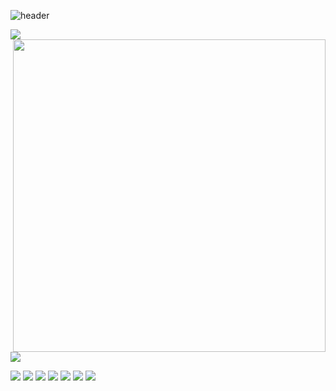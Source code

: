 ![header](https://capsule-render.vercel.app/api?type=waving&color=gradient&section=header&text=Hi%20there%20👋&fontSize=40)
<p align="left">
  <a href="https://github.com/PencintaSenja"><img src="https://github-readme-stats.vercel.app/api?username=PencintaSenja&bg_color=30,e96443,904e95&title_color=fff&text_color=fff&icon_color=fff&hide_border=true&show_icons=true" /></a>
  <img align="right" src="https://github.com/PencintaSenja/PencintaSenja/assets/45286708/a887dadd-fd65-4df0-8f5c-6245e8f4c06d" width="500px" />
</p>

<p align="left">
  <a href="mailto:firdausssmhmd@gmail.com"><img src="https://img.shields.io/badge/Email-firdausssmhmd@gmail.com.com-ea4335?style=for-the-badge&logo=Gmail&logoColor=ea4335&link=firdausssmhmd@gmail.com" /></a>

</p>

<p align="left">
  <img src="https://img.shields.io/badge/-Git-black?style=flat-square&logo=git" />
  <img src="https://img.shields.io/badge/-Linux-black?style=flat-square&logo=Linux" />
  <img src="https://img.shields.io/badge/-HTML5-black?style=flat-square&logo=html5&logoColor=e34f26" />
  <img src="https://img.shields.io/badge/-Shell-black?style=flat-square&logo=Shell" />
  <img src="https://img.shields.io/badge/-C-black?style=flat-square&logo=c" />
  <img src="https://img.shields.io/badge/-Python-black?style=flat-square&logo=python" />
  <img src="https://img.shields.io/badge/-JavaScript-black?style=flat-square&logo=javascript" />
</p>
